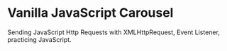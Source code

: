 # Vanilla JavaScript Carousel

Sending JavaScript Http Requests with XMLHttpRequest, Event Listener, practicing JavaScript.
